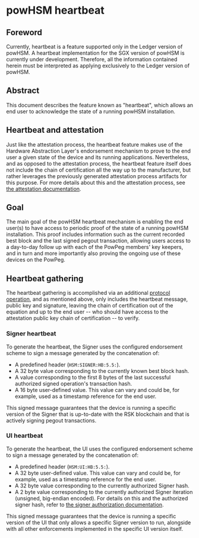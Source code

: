# powHSM heartbeat

## Foreword

Currently, heartbeat is a feature supported only in the Ledger version of powHSM. A heartbeat implementation for the SGX version of powHSM is currently under development. Therefore, all the information contained herein must be interpreted as applying exclusively to the Ledger version of powHSM.

## Abstract

This document describes the feature known as "heartbeat", which allows an end user to
acknowledge the state of a running powHSM installation.

## Heartbeat and attestation

Just like the attestation process, the heartbeat feature makes use of the Hardware
Abstraction Layer's endorsement mechanism to prove to the end user a given state of the
device and its running applications. Nevertheless, and as opposed to the attestation
process, the heartbeat feature itself does not include the chain of certification all the
way up to the manufacturer, but rather leverages the previously generated attestation
process artifacts for this purpose. For more details about this and the attestation
process, see [the attestation documentation](./attestation.md).

## Goal

The main goal of the powHSM heartbeat mechanism is enabling the end user(s) to have access
to periodic proof of the state of a running powHSM installation. This proof includes
information such as the current recorded best block and the last signed pegout
transaction, allowing users access to a day-to-day follow up with each of the PowPeg
members' key keepers, and in turn and more importantly also proving the ongoing use of
these devices on the PowPeg.

## Heartbeat gathering

The heartbeat gathering is accomplished via an additional [protocol
operation](./protocol.md), and as mentioned above, only includes the heartbeat message,
public key and signature, leaving the chain of certification out of the equation and up to
the end user -- who should have access to the attestation public key chain of
certification -- to verify.

### Signer heartbeat

To generate the heartbeat, the Signer uses the configured endorsement scheme to sign a
message generated by the concatenation of:

- A predefined header (`HSM:SIGNER:HB:5.5:`).
- A 32 byte value corresponding to the currently known best block hash.
- A value corresponding to the first 8 bytes of the last successful authorized signed
  operation's transaction hash.
- A 16 byte user-defined value. This value can vary and could be, for example, used as a
  timestamp reference for the end user.

This signed message guarantees that the device is running a specific version of the Signer
that is up-to-date with the RSK blockchain and that is actively signing pegout
transactions.

### UI heartbeat

To generate the heartbeat, the UI uses the configured endorsement scheme to sign a message
generated by the concatenation of:

- A predefined header (`HSM:UI:HB:5.5:`).
- A 32 byte user-defined value. This value can vary and could be, for example, used as a
  timestamp reference for the end user.
- A 32 byte value corresponding to the currently authorized Signer hash.
- A 2 byte value corresponding to the currently authorized Signer iteration (unsigned,
  big-endian encoded). For details on this and the authorized signer hash, refer to [the
  signer authorization documentation](./signer-authorization.md).

This signed message guarantees that the device is running a specific version of the UI
that only allows a specific Signer version to run, alongside with all other enforcements
implemented in the specific UI version itself.
